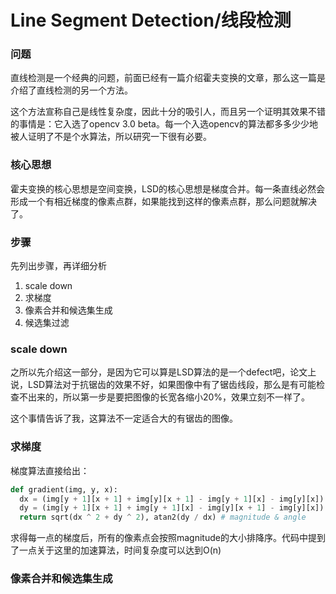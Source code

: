 # Line Segment Detection/线段检测

### 问题

直线检测是一个经典的问题，前面已经有一篇介绍霍夫变换的文章，那么这一篇是介绍了直线检测的另一个方法。

这个方法宣称自己是线性复杂度，因此十分的吸引人，而且另一个证明其效果不错的事情是：它入选了opencv 3.0 beta。每一个入选opencv的算法都多多少少地被人证明了不是个水算法，所以研究一下很有必要。

### 核心思想

霍夫变换的核心思想是空间变换，LSD的核心思想是梯度合并。每一条直线必然会形成一个有相近梯度的像素点群，如果能找到这样的像素点群，那么问题就解决了。

### 步骤

先列出步骤，再详细分析

1. scale down
2. 求梯度
3. 像素合并和候选集生成
4. 候选集过滤

### scale down

之所以先介绍这一部分，是因为它可以算是LSD算法的是一个defect吧，论文上说，LSD算法对于抗锯齿的效果不好，如果图像中有了锯齿线段，那么是有可能检查不出来的，所以第一步是要把图像的长宽各缩小20%，效果立刻不一样了。

这个事情告诉了我，这算法不一定适合大的有锯齿的图像。

### 求梯度

梯度算法直接给出：
```python
def gradient(img, y, x):
  dx = (img[y + 1][x + 1] + img[y][x + 1] - img[y + 1][x] - img[y][x]) / 2
  dy = (img[y + 1][x + 1] + img[y + 1][x] - img[y][x + 1] - img[y][x]) / 2
  return sqrt(dx ^ 2 + dy ^ 2), atan2(dy / dx) # magnitude & angle
```

求得每一点的梯度后，所有的像素点会按照magnitude的大小排降序。代码中提到了一点关于这里的加速算法，时间复杂度可以达到O(n)

### 像素合并和候选集生成



